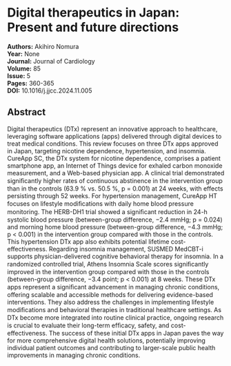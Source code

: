 # Digital therapeutics in Japan: Present and future directions

**Authors:** Akihiro Nomura  
**Year:** None  
**Journal:** Journal of Cardiology  
**Volume:** 85  
**Issue:** 5  
**Pages:** 360-365  
**DOI:** 10.1016/j.jjcc.2024.11.005  

## Abstract
Digital therapeutics (DTx) represent an innovative approach to healthcare, leveraging software applications (apps) delivered through digital devices to treat medical conditions. This review focuses on three DTx apps approved in Japan, targeting nicotine dependence, hypertension, and insomnia. CureApp SC, the DTx system for nicotine dependence, comprises a patient smartphone app, an Internet of Things device for exhaled carbon monoxide measurement, and a Web-based physician app. A clinical trial demonstrated signiﬁcantly higher rates of continuous abstinence in the intervention group than in the controls (63.9 % vs. 50.5 %, p = 0.001) at 24 weeks, with effects persisting through 52 weeks. For hypertension management, CureApp HT focuses on lifestyle modiﬁcations with daily home blood pressure monitoring. The HERB-DH1 trial showed a signiﬁcant reduction in 24-h systolic blood pressure (between-group difference, −2.4 mmHg; p = 0.024) and morning home blood pressure (between-group difference, −4.3 mmHg; p < 0.001) in the intervention group compared with those in the controls. This hypertension DTx app also exhibits potential lifetime cost-effectiveness. Regarding insomnia management, SUSMED MedCBT-i supports physician-delivered cognitive behavioral therapy for insomnia. In a randomized controlled trial, Athens Insomnia Scale scores signiﬁcantly improved in the intervention group compared with those in the controls (between-group difference, −3.4 point; p < 0.001) at 8 weeks. These DTx apps represent a signiﬁcant advancement in managing chronic conditions, offering scalable and accessible methods for delivering evidence-based interventions. They also address the challenges in implementing lifestyle modiﬁcations and behavioral therapies in traditional healthcare settings. As DTx become more integrated into routine clinical practice, ongoing research is crucial to evaluate their long-term efﬁcacy, safety, and cost-effectiveness. The success of these initial DTx apps in Japan paves the way for more comprehensive digital health solutions, potentially improving individual patient outcomes and contributing to larger-scale public health improvements in managing chronic conditions.

